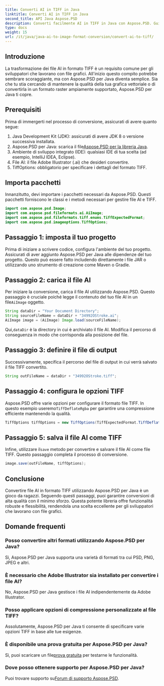 ```yaml
---
title: Converti AI in TIFF in Java
linktitle: Converti AI in TIFF in Java
second_title: API Java Aspose.PSD
description: Converti facilmente AI in TIFF in Java con Aspose.PSD. Guida passo passo per gli sviluppatori. Download, configurazione e frammenti di codice inclusi.
type: docs
weight: 15
url: /it/java/java-ai-to-image-format-conversion/convert-ai-to-tiff/
---
```

## Introduzione
La trasformazione dei file AI in formato TIFF è un requisito comune per gli sviluppatori che lavorano con file grafici. All'inizio questo compito potrebbe sembrare scoraggiante, ma con Aspose.PSD per Java diventa semplice. Sia che tu stia cercando di mantenere la qualità della tua grafica vettoriale o di convertirla in un formato raster ampiamente supportato, Aspose.PSD per Java ti copre.
## Prerequisiti
Prima di immergerti nel processo di conversione, assicurati di avere quanto segue:
1. Java Development Kit (JDK): assicurati di avere JDK 8 o versione successiva installata.
2. Aspose.PSD per Java: scarica il file[Aspose.PSD per la libreria Java](https://releases.aspose.com/psd/java/).
3. Ambiente di sviluppo integrato (IDE): qualsiasi IDE di tua scelta (ad esempio, IntelliJ IDEA, Eclipse).
4. File AI: il file Adobe Illustrator (.ai) che desideri convertire.
5. TiffOptions: obbligatorio per specificare i dettagli del formato TIFF.
## Importa pacchetti
Innanzitutto, devi importare i pacchetti necessari da Aspose.PSD. Questi pacchetti forniscono le classi e i metodi necessari per gestire file AI e TIFF.
```java
import com.aspose.psd.Image;
import com.aspose.psd.fileformats.ai.AiImage;
import com.aspose.psd.fileformats.tiff.enums.TiffExpectedFormat;
import com.aspose.psd.imageoptions.TiffOptions;
```
## Passaggio 1: imposta il tuo progetto
Prima di iniziare a scrivere codice, configura l'ambiente del tuo progetto. Assicurati di aver aggiunto Aspose.PSD per Java alle dipendenze del tuo progetto. Questo può essere fatto includendo direttamente i file JAR o utilizzando uno strumento di creazione come Maven o Gradle.
## Passaggio 2: carica il file AI
 Per iniziare la conversione, carica il file AI utilizzando Aspose.PSD. Questo passaggio è cruciale poiché legge il contenuto del tuo file AI in un file`AiImage` oggetto.
```java
String dataDir = "Your Document Directory";
String sourceFileName = dataDir + "34992OStroke.ai";
AiImage image = (AiImage) Image.load(sourceFileName);
```
 Qui,`dataDir` è la directory in cui è archiviato il file AI. Modifica il percorso di conseguenza in modo che corrisponda alla posizione del file.
## Passaggio 3: definire il file di output
Successivamente, specifica il percorso del file di output in cui verrà salvato il file TIFF convertito.
```java
String outFileName = dataDir + "34992OStroke.tiff";
```
## Passaggio 4: configura le opzioni TIFF
 Aspose.PSD offre varie opzioni per configurare il formato file TIFF. In questo esempio useremo`TiffDeflateRgba` per garantire una compressione efficiente mantenendo la qualità.
```java
TiffOptions tiffOptions = new TiffOptions(TiffExpectedFormat.TiffDeflateRgba);
```
## Passaggio 5: salva il file AI come TIFF
 Infine, utilizzare il`save` metodo per convertire e salvare il file AI come file TIFF. Questo passaggio completa il processo di conversione.
```java
image.save(outFileName, tiffOptions);
```

## Conclusione
Convertire file AI in formato TIFF utilizzando Aspose.PSD per Java è un gioco da ragazzi. Seguendo questi passaggi, puoi garantire conversioni di alta qualità con il minimo sforzo. Questa potente libreria offre funzionalità robuste e flessibilità, rendendola una scelta eccellente per gli sviluppatori che lavorano con file grafici.
## Domande frequenti
### Posso convertire altri formati utilizzando Aspose.PSD per Java?
Sì, Aspose.PSD per Java supporta una varietà di formati tra cui PSD, PNG, JPEG e altri.
### È necessario che Adobe Illustrator sia installato per convertire i file AI?
No, Aspose.PSD per Java gestisce i file AI indipendentemente da Adobe Illustrator.
### Posso applicare opzioni di compressione personalizzate al file TIFF?
Assolutamente, Aspose.PSD per Java ti consente di specificare varie opzioni TIFF in base alle tue esigenze.
### È disponibile una prova gratuita per Aspose.PSD per Java?
 Sì, puoi scaricare un file[prova gratuita](https://releases.aspose.com/) per testarne le funzionalità.
### Dove posso ottenere supporto per Aspose.PSD per Java?
 Puoi trovare supporto su[Forum di supporto Aspose.PSD](https://forum.aspose.com/c/psd/34).